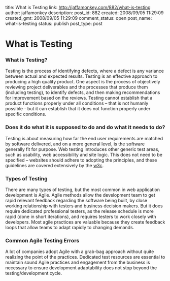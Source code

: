 title: What is Testing
link: http://jaffamonkey.com/882/what-is-testing
author: jaffamonkey
description: 
post_id: 882
created: 2008/09/05 11:29:09
created_gmt: 2008/09/05 11:29:09
comment_status: open
post_name: what-is-testing
status: publish
post_type: post

<!--Testing is an effective approach to producing a high quality product. One aspect is the process of objectively reviewing project deliverables and the processes that produce them (including testing), to identify defects, and then making recommendations for improvement based on the reviews.-->

# What is Testing

### What is Testing?

Testing is the process of identifying defects, where a defect is any variance between actual and expected results. Testing is an effective approach to producing a high quality product. One aspect is the process of objectively reviewing project deliverables and the processes that produce them (including testing), to identify defects, and then making recommendations for improvement based on the reviews. Testing cannot establish that a product functions properly under all conditions – that is not humanly possible - but it can establish that it does not function properly under specific conditions.

### Does it do what it is supposed to do and do what it needs to do?

Testing is about measuring how far the end user requirements are matched by software delivered, and on a more general level, is the software generally fit for purpose. Web testing introduces other generic test areas, such as usability, web accessibility and site logic. This does not need to be specified – websites should adhere to adopting the principles, and these guidelines are covered extensively by the [w3c](http://www.w3.org/). 

### Types of Testing

There are many types of testing, but the most common in web application development is Agile. Agile methods allow the development team to get rapid relevant feedback regarding the software being built, by close working relationship with testers and business decision makers. But it does require dedicated professional testers, as the release schedule is more rapid (done in short iterations), and requires testers to work closely with developers. Most agile practices are valuable because they create feedback loops that allow teams to adapt rapidly to changing demands. 

### Common Agile Testing Errors

A lot of companies adopt Agile with a grab-bag approach without quite realizing the point of the practices. Dedicated test resources are essential to maintain sound Agile practices and engagement from the business is necessary to ensure development adaptability does not stop beyond the testing/development cycle.